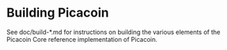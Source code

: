 Building Picacoin
================

See doc/build-*.md for instructions on building the various
elements of the Picacoin Core reference implementation of Picacoin.
